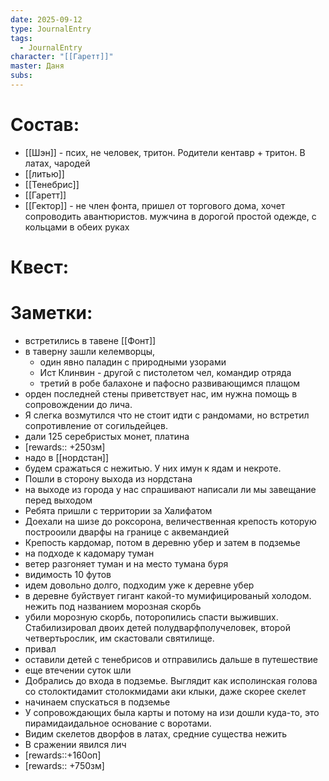 ```yaml
---
date: 2025-09-12
type: JournalEntry
tags:
  - JournalEntry
character: "[[Гаретт]]"
master: Даня
subs:
---
```

# Состав:
- [[Шэн]] - псих, не человек, тритон. Родители кентавр + тритон. В латах, чародей
- [[литью]]
- [[Тенебрис]]
- [[Гаретт]]
- [[Гектор]] - не член фонта, пришел от торгового дома, хочет сопроводить авантюристов. мужчина в дорогой простой одежде, с кольцами в обеих руках

# Квест:


# Заметки:
- встретились в тавене [[Фонт]]
- в таверну зашли келемворцы, 
	- один явно паладин с природными узорами
	- Ист Клинвин - другой с пистолетом чел, командир отряда
	- третий в робе балахоне и пафосно развивающимся плащом
- орден последней стены приветствует нас, им нужна помощь в сопровождении до лича. 
- Я слегка возмутился что не стоит идти с рандомами, но встретил сопротивление от согильдейцев.
- дали 125 серебристых монет, платина
- [rewards:: +250зм]
- надо в [[нордстан]]
- будем сражаться с нежитью. У них имун к ядам и некроте.
- Пошли в сторону выхода из нордстана
- на выходе из города у нас спрашивают написали ли мы завещание перед выходом
- Ребята пришли с территории за Халифатом
- Доехали на шизе до роксорона, величественная крепость которую построоили дварфы на границе с аквемандией
- Крепость кардомар, потом в деревню убер и затем в подземье
- на подходе к кадомару туман
- ветер разгоняет туман и на место тумана буря
- видимость 10 футов
- идем довольно долго, подходим уже к деревне убер
- в деревне буйствует гигант какой-то мумифицированый холодом. нежить под названием морозная скорбь
- убили морозную скорбь, поторопились спасти выживших. Стабилизировал двоих детей полудварфполучеловек, второй четвертьрослик, им скастовали святилище.
- привал
- оставили детей с тенебрисов и отправились дальше в путешествие
- еще втечении суток шли
- Добрались до входа в подземье. Выглядит как исполинская голова со столоктидамит столокмидами аки клыки, даже скорее скелет
- начинаем спускаться в подземье
- У сопровождающих была карты и потому на изи дошли куда-то, это пирамидаидальное основание с воротами.
- Видим скелетов дворфов в латах, средние существа нежить
- В сражении явился лич
- [rewards::+160оп]
- [rewards:: +750зм]